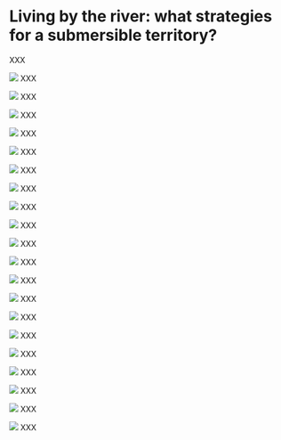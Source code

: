# Living by the river: what strategies for a submersible territory?

XXX


![](1.png?raw=true)
XXX

![](2.png?raw=true)
XXX

![](3.png?raw=true)
XXX

![](4.png?raw=true)
XXX

![](5.png?raw=true)
XXX

![](6.png?raw=true)
XXX

![](7.png?raw=true)
XXX

![](8.png?raw=true)
XXX

![](9.png?raw=true)
XXX

![](10.png?raw=true)
XXX

![](11.png?raw=true)
XXX

![](12.png?raw=true)
XXX

![](13.png?raw=true)
XXX

![](14.png?raw=true)
XXX

![](15.png?raw=true)
XXX

![](16.png?raw=true)
XXX

![](17.png?raw=true)
XXX

![](18.png?raw=true)
XXX

![](19.png?raw=true)
XXX

![](20.png?raw=true)
XXX


